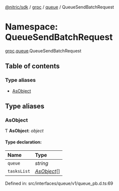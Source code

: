 [@nitric/sdk](../README.md) / [grpc](grpc.md) / [queue](grpc.queue.md) / QueueSendBatchRequest

# Namespace: QueueSendBatchRequest

[grpc](grpc.md).[queue](grpc.queue.md).QueueSendBatchRequest

## Table of contents

### Type aliases

- [AsObject](grpc.queue.queuesendbatchrequest.md#asobject)

## Type aliases

### AsObject

Ƭ **AsObject**: *object*

#### Type declaration:

Name | Type |
:------ | :------ |
`queue` | *string* |
`tasksList` | [*AsObject*](grpc.queue.nitrictask.md#asobject)[] |

Defined in: src/interfaces/queue/v1/queue_pb.d.ts:69
